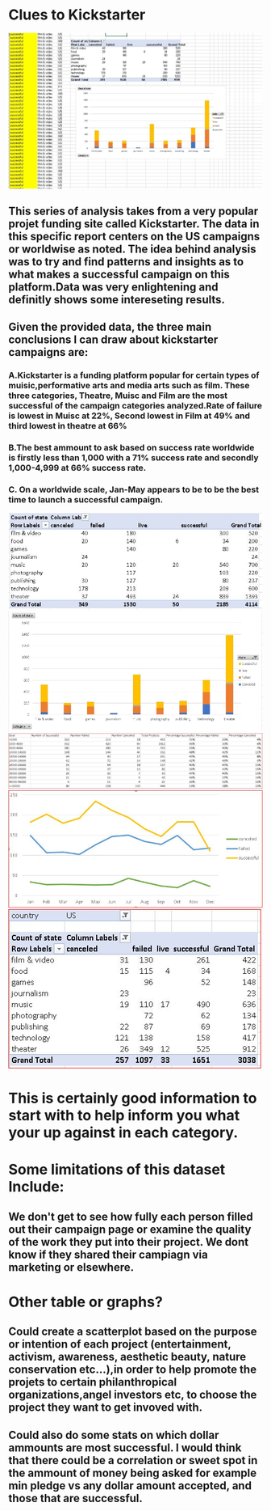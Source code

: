 # Clues to Kickstarter
![](Images/SnapShots.JPG)
## This series of analysis takes from a very popular projet funding site called Kickstarter. The data in this specific report centers on the US campaigns or worldwise as noted. The idea behind analysis was to try and find patterns and insights as to what makes a successful campaign on this platform.Data was very enlightening and definitly shows some intereseting results.

## Given the provided data, the three main conclusions I can draw about kickstarter campaigns are:

### A.Kickstarter is a funding platform popular for certain types of muisic,performative arts and media arts such as film. These three categories, Theatre, Muisc and Film are the most successful of the campaign categories analyzed.Rate of failure is lowest in Muisc at 22%, Second lowest in Film at 49% and third lowest in theatre at 66%

### B.The best ammount to ask based on success rate worldwide is firstly less than 1,000 with a 71% success rate and secondly 1,000-4,999 at 66% success rate.

### C. On a worldwide scale, Jan-May appears to be to be the best time to launch a successful campaign.

![](Images/1.JPG)
![](Images/2.JPG)
![](Images/Ammounts.JPG)
![](Images/MonthCampaigns.JPG)
![](Images/USRates.JPG)


# This is certainly good information to start with to help inform you what your up against in each category. 








# Some limitations of this dataset Include:

## We don't get to see how fully each person filled out their campaign page or examine the quality of the work they put into their project. We dont know if they shared their campiagn via marketing or elsewhere.


# Other table or graphs? 

## Could create a scatterplot based on the purpose or intention of each project  (entertainment, activism, awareness, aesthetic beauty, nature conservation etc...),in order to help promote the projets to certain philanthropical organizations,angel investors etc, to choose the project they want to get invoved with.

## Could also do some stats on which dollar ammounts are most successful. I would think that there could be a correlation or sweet spot in the ammount of money being asked for example min pledge vs any dollar amount accepted, and those that are successful.  
